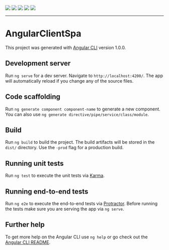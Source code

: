 <img src="https://github.com/MarcoCaballero/FFB_DAW/blob/master/https://github.com/MarcoCaballero/FFB_DAW/tree/master/Material%20adicional/EstadoRepositorio/build.png">

<img src="https://github.com/MarcoCaballero/FFB_DAW/blob/master/https://github.com/MarcoCaballero/FFB_DAW/tree/master/Material%20adicional/EstadoRepositorio/npm-version.png">

<img src="https://github.com/MarcoCaballero/FFB_DAW/blob/master/https://github.com/MarcoCaballero/FFB_DAW/tree/master/Material%20adicional/EstadoRepositorio/node-version.png">

<img src="https://github.com/MarcoCaballero/FFB_DAW/blob/master/https://github.com/MarcoCaballero/FFB_DAW/tree/master/Material%20adicional/EstadoRepositorio/styles.png">

<img src="https://github.com/MarcoCaballero/FFB_DAW/blob/master/https://github.com/MarcoCaballero/FFB_DAW/tree/master/Material%20adicional/EstadoRepositorio/TSLINT.png">

***

# AngularClientSpa

This project was generated with [Angular CLI](https://github.com/angular/angular-cli) version 1.0.0.

## Development server

Run `ng serve` for a dev server. Navigate to `http://localhost:4200/`. The app will automatically reload if you change any of the source files.

## Code scaffolding

Run `ng generate component component-name` to generate a new component. You can also use `ng generate directive/pipe/service/class/module`.

## Build

Run `ng build` to build the project. The build artifacts will be stored in the `dist/` directory. Use the `-prod` flag for a production build.

## Running unit tests

Run `ng test` to execute the unit tests via [Karma](https://karma-runner.github.io).

## Running end-to-end tests

Run `ng e2e` to execute the end-to-end tests via [Protractor](http://www.protractortest.org/).
Before running the tests make sure you are serving the app via `ng serve`.

## Further help

To get more help on the Angular CLI use `ng help` or go check out the [Angular CLI README](https://github.com/angular/angular-cli/blob/master/README.md).
